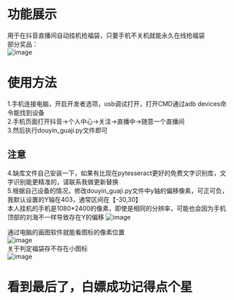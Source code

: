 # 功能展示
用于在抖音直播间自动挂机抢福袋，只要手机不关机就能永久在线抢福袋  
部分奖品：  
![image](https://github.com/user-attachments/assets/09f35598-e239-49ed-9d6a-e5347df5f3db)  
# 使用方法
1.手机连接电脑，开启开发者选项，usb调试打开，打开CMD通过adb devices命令能找到设备  
2.手机页面打开抖音->个人中心->关注->直播中->随意一个直播间  
3.然后执行douyin_guaji.py文件即可  
## 注意
4.缺库文件自己安装一下，如果有比现在pytesseract更好的免费文字识别库，文字识别能更精准的，请联系我做更新替换  
5.根据自己设备的情况，修改douyin_guaji.py文件中y轴的偏移像素，可正可负，我默认设置的Y轴在403，通常区间在【-30,30】  
本人挂机的手机是1080*2400的像素，即使是相同的分辨率，可能也会因为手机顶部的刘海不一样导致存在Y的偏移 
![image](https://github.com/pokemonzlj/douyin_guaji/assets/35096840/127d1cf5-0814-4edf-846e-b9936e1cb108)

通过电脑的画图软件就能看图标的像素位置  
![image](https://github.com/pokemonzlj/douyin_guaji/assets/35096840/bb6ed6fb-84e1-463a-83c7-080c644f212d)  
关于判定福袋存不存在小图标  
![image](https://github.com/user-attachments/assets/f494242b-bd57-4969-bd95-eb4c77d8c39e)

# 看到最后了，白嫖成功记得点个星
